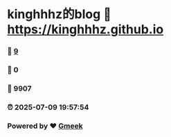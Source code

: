 # kinghhhz的blog :link: https://kinghhhz.github.io 
### :page_facing_up: [9](https://kinghhhz.github.io/tag.html) 
### :speech_balloon: 0 
### :hibiscus: 9907 
### :alarm_clock: 2025-07-09 19:57:54 
### Powered by :heart: [Gmeek](https://github.com/Meekdai/Gmeek)
